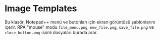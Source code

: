 # Image Templates

Bu klasör, Notepad++ menü ve butonları için ekran görüntüsü şablonlarını içerir.
RPA "mouse" modu `file_menu.png`, `new_file.png`, `save_file.png` ve `close_button.png`
isimli dosyaları burada arar.
